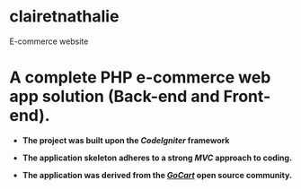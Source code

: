 # clairetnathalie
E-commerce website

A complete **PHP** e-commerce web app solution (Back-end and Front-end).
==============

- **The project was built upon the *CodeIgniter* framework**


- **The application skeleton adheres to a strong *MVC* approach to coding.**


- **The application was derived from the *[GoCart](http://gocartdv.com)* open source community.**

